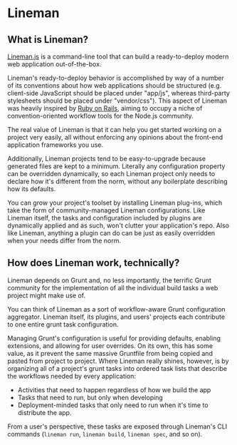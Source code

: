 # Lineman

## What is Lineman?

[Lineman.js](http://linemanjs.com) is a command-line tool that can build a ready-to-deploy modern web application out-of-the-box.

Lineman's ready-to-deploy behavior is accomplished by way of a number of its conventions about how web applications should be structured (e.g. client-side JavaScript should be placed under "app/js", whereas third-party stylesheets should be placed under "vendor/css"). This aspect of Lineman was heavily inspired by [Ruby on Rails](http://rubyonrails.org), aiming to occupy a niche of convention-oriented workflow tools for the Node.js community.

The real value of Lineman is that it can help you get started working on a project very easily, all without enforcing any opinions about the front-end application frameworks you use.

Additionally, Lineman projects tend to be easy-to-upgrade because generated files are kept to a minimum. Literally any configuration property can be overridden dynamically, so each Lineman project only needs to declare how it's different from the norm, without any boilerplate describing how its defaults.

You can grow your project's toolset by installing Lineman plug-ins, which take the form of community-managed Lineman configurations. Like Lineman itself, the tasks and configuration included by plugins are dynamically applied and as such, won't clutter your application's repo. Also like Lineman, anything a plugin can do can be just as easily overridden when your needs differ from the norm.

## How does Lineman work, technically?

Lineman depends on Grunt and, no less importantly, the terrific Grunt community for the implementation of all the individual build tasks a web project might make use of.

You can think of Lineman as a sort of workflow-aware Grunt configuration aggregator. Lineman itself, its plugins, and users' projects each contribute to one entire grunt task configuration.

Managing Grunt's configuration is useful for providing defaults, enabling extensions, and allowing for user overrides. On its own, this has some value, as it prevent the same massive Gruntfile from being copied and pasted from project to project. Where Lineman really shines, however, is by organizing all of a project's grunt tasks into ordered task lists that describe the workflows needed by every application:

* Activities that need to happen regardless of how we build the app
* Tasks that need to run, but only when developing
* Deployment-minded tasks that only need to run when it's time to distribute the app.

From a user's perspective, these tasks are exposed through Lineman's CLI commands (`lineman run`, `lineman build`, `lineman spec`, and so on).
